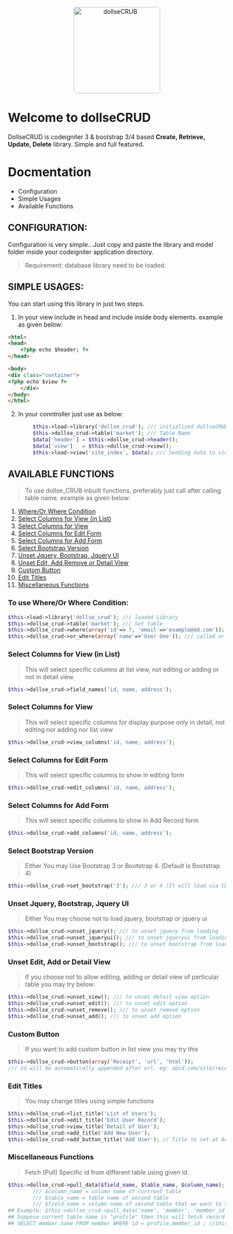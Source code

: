 <p align="center"><img src="https://i.imgur.com/PtAzIZ6.png" alt="dollseCRUB" align="center" width="200" style="border-radius:5px" ></p>

# Welcome to dollseCRUD

DollseCRUD is codeigniter 3 & bootstrap 3/4 based **Create, Retrieve, Update, Delete** library. Simple and full featured.

# Docmentation

- Configuration
- Simple Usages
- Available Functions

## CONFIGURATION:
Configuration is very simple.. Just copy and paste the library and model folder inside your codeigniter application directory.
> Requirement: database library need to be loaded.

## SIMPLE USAGES:
You can start using this library in just two steps.
1. In your view include  **<?php echo $header; ?>** in head and include **<?php echo $view ?>** inside body elements. example as given below:

```html
<html>
<head>
    <?php echo $header; ?>
</head>

<body>
<div class="container">
<?php echo $view ?>
    </div>
</body>
</html>
```

2. In your conntroller just use as below:

```php
        $this->load->library('dollse_crud'); /// initialized dollseCRUD library
        $this->dollse_crud->table('market'); /// Table Name
        $data['header'] = $this->dollse_crud->header();
        $data['view']   = $this->dollse_crud->view();
        $this->load->view('site_index', $data); /// Sending data to view file
```
## AVAILABLE FUNCTIONS
> To use dollse_CRUB inbuilt functions, preferably just call after calling table name. example as given below:

1. [Where/Or Where Condition](#to-use-whereor-where-condition "Where Condition")
2. [Select Columns for View (in List)](#select-columns-for-view-in-list "Select Columns for View (in List)")
3. [Select Columns for View](#select-columns-for-view "Select Columns for View")
4. [Select Columns for Edit Form](#select-columns-for-edit-form "Select Columns for Edit Form")
5. [Select Columns for Add Form](#select-columns-for-add-form "Select Columns for Add Form")
6. [Select Bootstrap Version](#select-bootstrap-version "Select Bootstrap Version")
7. [Unset Jquery, Bootstrap, Jquery UI](#unset-jquery-bootstrap-jquery-ui "Unset Jquery, Bootstrap, Jquery UI")
8. [Unset Edit, Add,Remove or Detail View](#unset-edit-add-or-detail-view "Unset Edit, Add or Detail View")
9. [Custom Button](#custom-button "Custom Button")
10. [Edit Titles](#edit-titles "Edit Titles")
11. [Miscellaneous Functions](#miscellaneous-functions "Miscellaneous Functions")

### To use Where/Or Where Condition:

```php
$this->load->library('dollse_crud'); /// loaded Library
$this->dollse_crud->table('market'); /// Set table
$this->dollse_crud->where(array('id'=> 7, 'email'=>'example@dd.com')); /// called where condition in array format
$this->dollse_crud->or_where(array('name'=>'User One')); /// called or where condition in array format
```
### Select Columns for View (in List)
> This will select specific columns at list view, not editing or adding or not in detail view.
```php
$this->dollse_crud->field_names('id, name, address');
```
### Select Columns for View
> This will select specific columns for display purpose only in detail, not editing nor adding nor list view
```php
$this->dollse_crud->view_columns('id, name, address');
```
### Select Columns for Edit Form
> This will select specific columns to show in editing form
```php
$this->dollse_crud->edit_columns('id, name, address');
```
### Select Columns for Add Form
> This will select specific columns to show in Add Record form
```php
$this->dollse_crud->add_columns('id, name, address');
```
### Select Bootstrap Version
> Either You may Use Bootstrap 3 or Bootstrap 4. (Default is Bootstrap 4)
```php
$this->dollse_crud->set_bootstrap('3'); /// 3 or 4 (It will load via CDN)
```
### Unset Jquery, Bootstrap, Jquery UI
> Either You may choose not to load jquery, bootstrap or jquery ui
```php
$this->dollse_crud->unset_jquery(); /// to unset jquery from loading
$this->dollse_crud->unset_jqueryui(); /// to unset jqueryui from loading
$this->dollse_crud->unset_bootstrap(); /// to unset bootstrap from loading
```

### Unset Edit, Add or Detail View
> If you choose not to allow editing, adding or detail view of perticular table you may try below:
```php
$this->dollse_crud->unset_view(); /// to unset detail view option
$this->dollse_crud->unset_edit(); /// to unset edit option
$this->dollse_crud->unset_remove(); /// to unset remove option
$this->dollse_crud->unset_add(); /// to unset add option
```

### Custom Button
> If you want to add custom button in list view you may try this
```php
$this->dollse_crud->button(array('Receipt', 'url', 'html'));
/// id will be automatically appended after url. eg: abcd.com/site/receip/id
```

### Edit Titles
> You may change titles using simple functions
```php
$this->dollse_crud->list_title('List of Users');
$this->dollse_crud->edit_title('Edit User Record');
$this->dollse_crud->view_title('Detail of User');
$this->dollse_crud->add_title('Add New User');
$this->dollse_crud->add_button_title('Add User'); // Title to set at Add Button
```
### Miscellaneous Functions
> Fetch (Pull) Specific id from different table using given id.
```php
$this->dollse_crud->pull_data($field_name, $table_name, $column_name);
        /// $column_name = column name of currrent table
        /// $table_name = table name of second table
        /// $field_name = column name of second table that we want to select;
## Example: $this->dollse_crud->pull_data('name', 'member', 'member_id');
## Suppose current table name is "profile" then this will fetch record from member table like this way:
## SELECT member.name FROM member WHERE id = profile.member_id ; //this is not JOIN, just an example
```
